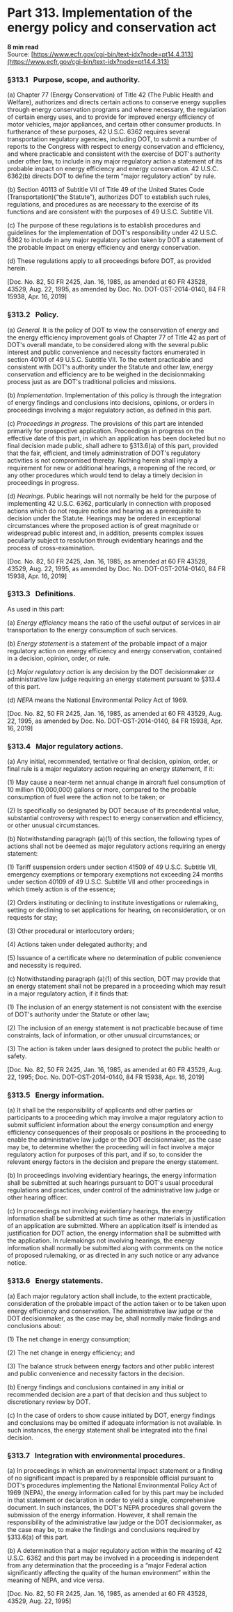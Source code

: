 # Part 313. Implementation of the energy policy and conservation act
**8 min read**  
Source: [https://www.ecfr.gov/cgi-bin/text-idx?node=pt14.4.313](https://www.ecfr.gov/cgi-bin/text-idx?node=pt14.4.313)

<div>

### §313.1   Purpose, scope, and authority.

\(a\) Chapter 77 (Energy Conservation) of Title 42 (The Public Health and Welfare), authorizes and directs certain actions to conserve energy supplies through energy conservation programs and where necessary, the regulation of certain energy uses, and to provide for improved energy efficiency of motor vehicles, major appliances, and certain other consumer products. In furtherance of these purposes, 42 U.S.C. 6362 requires several transportation regulatory agencies, including DOT, to submit a number of reports to the Congress with respect to energy conservation and efficiency, and where practicable and consistent with the exercise of DOT's authority under other law, to include in any major regulatory action a statement of its probable impact on energy efficiency and energy conservation. 42 U.S.C. 6362(b) directs DOT to define the term “major regulatory action” by rule.

\(b\) Section 40113 of Subtitle VII of Title 49 of the United States Code (Transportation)(“the Statute”), authorizes DOT to establish such rules, regulations, and procedures as are necessary to the exercise of its functions and are consistent with the purposes of 49 U.S.C. Subtitle VII.

\(c\) The purpose of these regulations is to establish procedures and guidelines for the implementation of DOT's responsibility under 42 U.S.C. 6362 to include in any major regulatory action taken by DOT a statement of the probable impact on energy efficiency and energy conservation.

\(d\) These regulations apply to all proceedings before DOT, as provided herein.

\[Doc. No. 82, 50 FR 2425, Jan. 16, 1985, as amended at 60 FR 43528, 43529, Aug. 22, 1995, as amended by Doc. No. DOT-OST-2014-0140, 84 FR 15938, Apr. 16, 2019\]

### §313.2   Policy.

\(a\) *General.* It is the policy of DOT to view the conservation of energy and the energy efficiency improvement goals of Chapter 77 of Title 42 as part of DOT's overall mandate, to be considered along with the several public interest and public convenience and necessity factors enumerated in section 40101 of 49 U.S.C. Subtitle VII. To the extent practicable and consistent with DOT's authority under the Statute and other law, energy conservation and efficiency are to be weighed in the decisionmaking process just as are DOT's traditional policies and missions.

\(b\) *Implementation.* Implementation of this policy is through the integration of energy findings and conclusions into decisions, opinions, or orders in proceedings involving a major regulatory action, as defined in this part.

\(c\) *Proceedings in progress.* The provisions of this part are intended primarily for prospective application. Proceedings in progress on the effective date of this part, in which an application has been docketed but no final decision made public, shall adhere to §313.6(a) of this part, provided that the fair, efficient, and timely administration of DOT's regulatory activities is not compromised thereby. Nothing herein shall imply a requirement for new or additional hearings, a reopening of the record, or any other procedures which would tend to delay a timely decision in proceedings in progress.

\(d\) *Hearings.* Public hearings will not normally be held for the purpose of implementing 42 U.S.C. 6362, particularly in connection with proposed actions which do not require notice and hearing as a prerequisite to decision under the Statute. Hearings may be ordered in exceptional circumstances where the proposed action is of great magnitude or widespread public interest and, in addition, presents complex issues peculiarly subject to resolution through evidentiary hearings and the process of cross-examination.

\[Doc. No. 82, 50 FR 2425, Jan. 16, 1985, as amended at 60 FR 43528, 43529, Aug. 22, 1995, as amended by Doc. No. DOT-OST-2014-0140, 84 FR 15938, Apr. 16, 2019\]

### §313.3   Definitions.

As used in this part:

\(a\) *Energy efficiency* means the ratio of the useful output of services in air transportation to the energy consumption of such services.

\(b\) *Energy statement* is a statement of the probable impact of a major regulatory action on energy efficiency and energy conservation, contained in a decision, opinion, order, or rule.

\(c\) *Major regulatory action* is any decision by the DOT decisionmaker or administrative law judge requiring an energy statement pursuant to §313.4 of this part.

\(d\) *NEPA* means the National Environmental Policy Act of 1969.

\[Doc. No. 82, 50 FR 2425, Jan. 16, 1985, as amended at 60 FR 43529, Aug. 22, 1995, as amended by Doc. No. DOT-OST-2014-0140, 84 FR 15938, Apr. 16, 2019\]

### §313.4   Major regulatory actions.

\(a\) Any initial, recommended, tentative or final decision, opinion, order, or final rule is a major regulatory action requiring an energy statement, if it:

\(1\) May cause a near-term net annual change in aircraft fuel consumption of 10 million (10,000,000) gallons or more, compared to the probable consumption of fuel were the action not to be taken; or

\(2\) Is specifically so designated by DOT because of its precedential value, substantial controversy with respect to energy conservation and efficiency, or other unusual circumstances.

\(b\) Notwithstanding paragraph (a)(1) of this section, the following types of actions shall not be deemed as major regulatory actions requiring an energy statement:

\(1\) Tariff suspension orders under section 41509 of 49 U.S.C. Subtitle VII, emergency exemptions or temporary exemptions not exceeding 24 months under section 40109 of 49 U.S.C. Subtitle VII and other proceedings in which timely action is of the essence;

\(2\) Orders instituting or declining to institute investigations or rulemaking, setting or declining to set applications for hearing, on reconsideration, or on requests for stay;

\(3\) Other procedural or interlocutory orders;

\(4\) Actions taken under delegated authority; and

\(5\) Issuance of a certificate where no determination of public convenience and necessity is required.

\(c\) Notwithstanding paragraph (a)(1) of this section, DOT may provide that an energy statement shall not be prepared in a proceeding which may result in a major regulatory action, if it finds that:

\(1\) The inclusion of an energy statement is not consistent with the exercise of DOT's authority under the Statute or other law;

\(2\) The inclusion of an energy statement is not practicable because of time constraints, lack of information, or other unusual circumstances; or

\(3\) The action is taken under laws designed to protect the public health or safety.

\[Doc. No. 82, 50 FR 2425, Jan. 16, 1985, as amended at 60 FR 43529, Aug. 22, 1995; Doc. No. DOT-OST-2014-0140, 84 FR 15938, Apr. 16, 2019\]

### §313.5   Energy information.

\(a\) It shall be the responsibility of applicants and other parties or participants to a proceeding which may involve a major regulatory action to submit sufficient information about the energy consumption and energy efficiency consequences of their proposals or positions in the proceeding to enable the administrative law judge or the DOT decisionmaker, as the case may be, to determine whether the proceeding will in fact involve a major regulatory action for purposes of this part, and if so, to consider the relevant energy factors in the decision and prepare the energy statement.

\(b\) In proceedings involving evidentiary hearings, the energy information shall be submitted at such hearings pursuant to DOT's usual procedural regulations and practices, under control of the administrative law judge or other hearing officer.

\(c\) In proceedings not involving evidentiary hearings, the energy information shall be submitted at such time as other materials in justification of an application are submitted. Where an application itself is intended as justification for DOT action, the energy information shall be submitted with the application. In rulemakings not involving hearings, the energy information shall normally be submitted along with comments on the notice of proposed rulemaking, or as directed in any such notice or any advance notice.

### §313.6   Energy statements.

\(a\) Each major regulatory action shall include, to the extent practicable, consideration of the probable impact of the action taken or to be taken upon energy efficiency and conservation. The administrative law judge or the DOT decisionmaker, as the case may be, shall normally make findings and conclusions about:

\(1\) The net change in energy consumption;

\(2\) The net change in energy efficiency; and

\(3\) The balance struck between energy factors and other public interest and public convenience and necessity factors in the decision.

\(b\) Energy findings and conclusions contained in any initial or recommended decision are a part of that decision and thus subject to discretionary review by DOT.

\(c\) In the case of orders to show cause initiated by DOT, energy findings and conclusions may be omitted if adequate information is not available. In such instances, the energy statement shall be integrated into the final decision.

### §313.7   Integration with environmental procedures.

\(a\) In proceedings in which an environmental impact statement or a finding of no significant impact is prepared by a responsible official pursuant to DOT's procedures implementing the National Environmental Policy Act of 1969 (NEPA), the energy information called for by this part may be included in that statement or declaration in order to yield a single, comprehensive document. In such instances, the DOT's NEPA procedures shall govern the submission of the energy information. However, it shall remain the responsibility of the administrative law judge or the DOT decisionmaker, as the case may be, to make the findings and conclusions required by §313.6(a) of this part.

\(b\) A determination that a major regulatory action within the meaning of 42 U.S.C. 6362 and this part may be involved in a proceeding is independent from any determination that the proceeding is a “major Federal action significantly affecting the quality of the human environment” within the meaning of NEPA, and vice versa.

\[Doc. No. 82, 50 FR 2425, Jan. 16, 1985, as amended at 60 FR 43528, 43529, Aug. 22, 1995\]

</div>